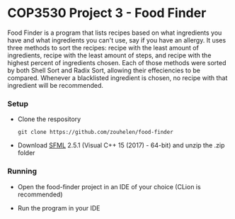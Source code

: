 <h1> COP3530 Project 3 - Food Finder</h1>
Food Finder is a program that lists recipes based on what ingredients you have and what ingredients you can't use, say if you have an allergy. It uses three methods to sort the recipes: recipe with the least amount of ingredients, recipe with the least amount of steps, and recipe with the highest percent of ingredients chosen. Each of those methods were sorted by both Shell Sort and Radix Sort, allowing their effeciencies to be compared.
Whenever a blacklisted ingredient is chosen, no recipe with that ingredient will be recommended.

<h3>Setup</h3>

* Clone the respository

	```git clone https://github.com/zouhelen/food-finder```

* Download [SFML](https://www.sfml-dev.org/download/sfml/2.5.1/) 2.5.1 (Visual C++ 15 (2017) - 64-bit) and unzip the .zip folder

<h3>Running</h3>

* Open the food-finder project in an IDE of your choice (CLion is recommended)

* Run the program in your IDE